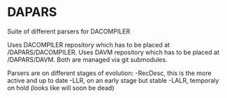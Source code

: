 # DAPARS
Suite of different parsers for DACOMPILER

Uses DACOMPILER repository which has to be placed at /DAPARS/DACOMPILER.
Uses DAVM repository which has to be placed at /DAPARS/DAVM.
Both are managed via git submodules.

Parsers are on different stages of evolution:
-RecDesc, this is the more active and up to date
-LLR, on an early stage but stable
-LALR, temporaly on hold (looks like will soon be dead)
